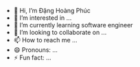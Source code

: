 - 👋 Hi, I’m Đặng Hoàng Phúc
- 👀 I’m interested in ...
- 🌱 I’m currently learning software engineer
- 💞️ I’m looking to collaborate on ...
- 📫 How to reach me ...
- 😄 Pronouns: ...
- ⚡ Fun fact: ...

<!---
HoangPhuc0612/HoangPhuc0612 is a ✨ special ✨ repository because its `README.md` (this file) appears on your GitHub profile.
You can click the Preview link to take a look at your changes.
--->

